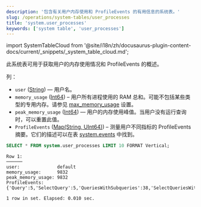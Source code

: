```yaml
---
description: '包含有关用户内存使用和 ProfileEvents 的有用信息的系统表。'
slug: /operations/system-tables/user_processes
title: 'system.user_processes'
keywords: ['system table', 'user_processes']
---
```


import SystemTableCloud from '@site/i18n/zh/docusaurus-plugin-content-docs/current/_snippets/_system_table_cloud.md';

<SystemTableCloud/>

此系统表可用于获取用户的内存使用情况和 ProfileEvents 的概述。

列：

- `user` ([String](../../sql-reference/data-types/string.md)) — 用户名。
- `memory_usage` ([Int64](/sql-reference/data-types/int-uint#integer-ranges)) – 用户所有进程使用的 RAM 总和。可能不包括某些类型的专用内存。请参见 [max_memory_usage](../../operations/settings/query-complexity.md#settings_max_memory_usage) 设置。
- `peak_memory_usage` ([Int64](/sql-reference/data-types/int-uint#integer-ranges)) — 用户的内存使用峰值。当用户没有运行查询时，可以重置此值。
- `ProfileEvents` ([Map(String, UInt64)](../../sql-reference/data-types/map)) – 测量用户不同指标的 ProfileEvents 摘要。它们的描述可以在表 [system.events](/operations/system-tables/events) 中找到。

```sql
SELECT * FROM system.user_processes LIMIT 10 FORMAT Vertical;
```

```response
Row 1:
──────
user:              default
memory_usage:      9832
peak_memory_usage: 9832
ProfileEvents:     {'Query':5,'SelectQuery':5,'QueriesWithSubqueries':38,'SelectQueriesWithSubqueries':38,'QueryTimeMicroseconds':842048,'SelectQueryTimeMicroseconds':842048,'ReadBufferFromFileDescriptorRead':6,'ReadBufferFromFileDescriptorReadBytes':234,'IOBufferAllocs':3,'IOBufferAllocBytes':98493,'ArenaAllocChunks':283,'ArenaAllocBytes':1482752,'FunctionExecute':670,'TableFunctionExecute':16,'DiskReadElapsedMicroseconds':19,'NetworkSendElapsedMicroseconds':684,'NetworkSendBytes':139498,'SelectedRows':6076,'SelectedBytes':685802,'ContextLock':1140,'RWLockAcquiredReadLocks':193,'RWLockReadersWaitMilliseconds':4,'RealTimeMicroseconds':1585163,'UserTimeMicroseconds':889767,'SystemTimeMicroseconds':13630,'SoftPageFaults':1947,'OSCPUWaitMicroseconds':6,'OSCPUVirtualTimeMicroseconds':903251,'OSReadChars':28631,'OSWriteChars':28888,'QueryProfilerRuns':3,'LogTrace':79,'LogDebug':24}

1 row in set. Elapsed: 0.010 sec.
```
